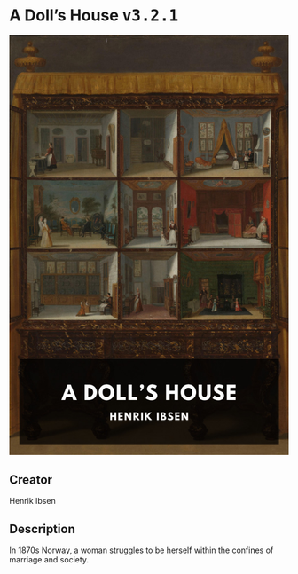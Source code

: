 
# A Doll’s House <kbd>v3.2.1</kbd>

<center>
  <img src="./cover-1024.jpg"/>
</center>

## Creator
Henrik Ibsen

## Description
In 1870s Norway, a woman struggles to be herself within the confines of marriage and society.
